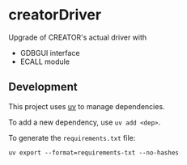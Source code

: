 # creatorDriver
Upgrade of CREATOR's actual driver with
- GDBGUI interface
- ECALL module


## Development
This project uses [uv](https://docs.astral.sh/uv) to manage dependencies.

To add a new dependency, use `uv add <dep>`.

To generate the `requirements.txt` file:
```
uv export --format=requirements-txt --no-hashes
```
